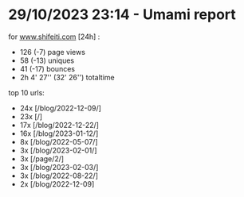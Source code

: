 # 29/10/2023 23:14 - Umami report
for www.shifeiti.com [24h] :

 - 126 (-7) page views
 - 58 (-13) uniques
 - 41 (-17) bounces
 - 2h 4' 27'' (32' 26'') totaltime


top 10 urls:
 - 24x [/blog/2022-12-09/]
 - 23x [/]
 - 17x [/blog/2022-12-22/]
 - 16x [/blog/2023-01-12/]
 - 8x [/blog/2022-05-07/]
 - 3x [/blog/2023-02-01/]
 - 3x [/page/2/]
 - 3x [/blog/2023-02-03/]
 - 3x [/blog/2022-08-22/]
 - 2x [/blog/2022-12-09]


